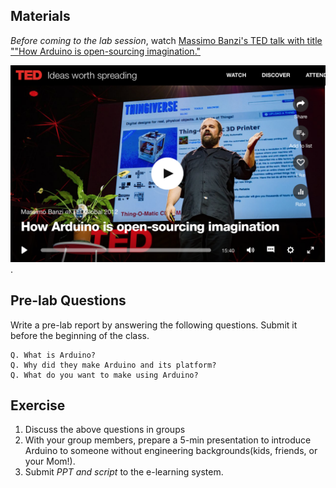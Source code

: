 ## Materials 

*Before coming to the lab session*, watch [Massimo Banzi's TED talk with title ""How Arduino is open-sourcing imagination."](https://www.ted.com/talks/massimo_banzi_how_arduino_is_open_sourcing_imagination)

[![TED](TED-Banzi.png)](https://www.ted.com/talks/massimo_banzi_how_arduino_is_open_sourcing_imagination).



## Pre-lab Questions

Write a pre-lab report by answering the following questions. Submit it before the beginning of the class.

```
Q. What is Arduino? 
Q. Why did they make Arduino and its platform?
Q. What do you want to make using Arduino?
```

## Exercise

1. Discuss the above questions in groups
2. With your group members, prepare a 5-min presentation to introduce Arduino to someone without engineering backgrounds(kids, friends, or your Mom!).
3. Submit *PPT and script* to the e-learning system.
